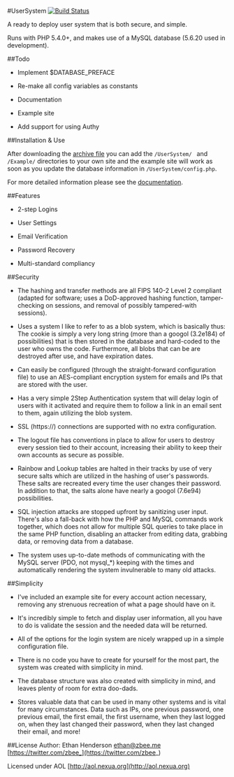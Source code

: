 #UserSystem [![Build Status](https://travis-ci.org/Zbee/UserSystem.svg)](https://travis-ci.org/Zbee/UserSystem)

A ready to deploy user system that is both secure, and simple.

Runs with PHP 5.4.0+, and makes use of a MySQL database (5.6.20 used in development).

##Todo

* Implement $DATABASE_PREFACE

* Re-make all config variables as constants

* Documentation

* Example site

* Add support for using Authy

##Installation & Use

After downloading the [archive file](https://github.com/Zbee/UserSystem/archive/master.zip) you can add the `/UserSystem/ ` and `/Example/` directories to your own site and the example site will work as soon as you update the database information in `/UserSystem/config.php`.

For more detailed information please see the [documentation](https://zbee.github.io/UserSystem/documentation).

##Features

* 2-step Logins

* User Settings

* Email Verification

* Password Recovery

* Multi-standard compliancy

##Security

* The hashing and transfer methods are all FIPS 140-2 Level 2 compliant (adapted for software; uses a DoD-approved hashing function, tamper-checking on sessions, and removal of possibly tampered-with sessions).

* Uses a system I like to refer to as a blob system, which is basically thus: The cookie is simply a very long string (more than a googol (3.2e184) of possibilities) that is then stored in the database and hard-coded to the user who owns the code. Furthermore, all blobs that can be are destroyed after use, and have expiration dates.

* Can easily be configured (through the straight-forward configuration file) to use an AES-compliant encryption system for emails and IPs that are stored with the user.

* Has a very simple 2Step Authentication system that will delay login of users with it activated and require them to follow a link in an email sent to them, again utilizing the blob system.

* SSL (https://) connections are supported with no extra configuration.

* The logout file has conventions in place to allow for users to destroy every session tied to their account, increasing their ability to keep their own accounts as secure as possible.

* Rainbow and Lookup tables are halted in their tracks by use of very secure salts which are utilized in the hashing of user's passwords. These salts are recreated every time the user changes their password. In addition to that, the salts alone have nearly a googol (7.6e94) possibilities.

* SQL injection attacks are stopped upfront by sanitizing user input. There's also a fall-back with how the PHP and MySQL commands work together, which does not allow for multiple SQL queries to take place in the same PHP function, disabling an attacker from editing data, grabbing data, or removing data from a database.

* The system uses up-to-date methods of communicating with the MySQL server (PDO, not mysql_*) keeping with the times and automatically rendering the system invulnerable to many old attacks.

##Simplicity

* I've included an example site for every account action necessary, removing any strenuous recreation of what a page should have on it.

* It's incredibly simple to fetch and display user information, all you have to do is validate the session and the needed data will be returned.

* All of the options for the login system are nicely wrapped up in a simple configuration file.

* There is no code you have to create for yourself for the most part, the system was created with simplicity in mind.

* The database structure was also created with simplicity in mind, and leaves plenty of room for extra doo-dads.

* Stores valuable data that can be used in many other systems and is vital for many circumstances. Data such as IPs, one previous password, one previous email, the first email, the first username, when they last logged on, when they last changed their password, when they last changed their email, and more!

##License
Author: Ethan Henderson [ethan@zbee.me](mailto:ethan@zbee.me) [https://twitter.com/zbee_](https://twitter.com/zbee_)

Licensed under AOL [http://aol.nexua.org](http://aol.nexua.org)
